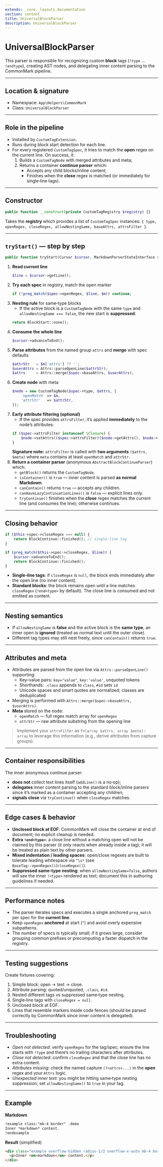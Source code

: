 ```yaml
---
extends: _core._layouts.documentation
section: content
title: UniversalBlockParser
description: UniversalBlockParser
---
```


# UniversalBlockParser

This parser is responsible for recognizing custom **block** tags (`!type` … `!endtype`), creating AST nodes, and delegating inner content parsing to the CommonMark pipeline.

---

## Location & signature
- Namespace: `App\Helpers\CommonMark`
- Class: `UniversalBlockParser`

---

## Role in the pipeline
- Installed by `CustomTagExtension`.
- Runs during block start detection for each line.
- For every registered `CustomTagSpec`, it tries to match the **open** regex on the current line. On success, it:
    1) Builds a `CustomTagNode` with merged attributes and meta;
    2) Returns a container **continue parser** which:
        - Accepts any child blocks/inline content;
        - Finishes when the **close** regex is matched (or immediately for single‑line tags).

---

## Constructor
```php
public function __construct(private CustomTagRegistry $registry) {}
```
Takes the **registry** which provides a list of `CustomTagSpec` instances: `{ type, openRegex, closeRegex, allowNestingSame, baseAttrs, attrsFilter }`.

---

## `tryStart()` — step by step
```php
public function tryStart(Cursor $cursor, MarkdownParserStateInterface $state): ?BlockStart
```

1. **Read current line**
   ```php
   $line = $cursor->getLine();
   ```
2. **Try each spec** in registry, match the open marker
   ```php
   if (!preg_match($spec->openRegex, $line, $m)) continue;
   ```
3. **Nesting rule** for same‑type blocks
    - If the active block is a `CustomTagNode` with the same `type` and `allowNestingSame === false`, the new start is **suppressed**:
   ```php
   return BlockStart::none();
   ```
4. **Consume the whole line**
   ```php
   $cursor->advanceToEnd();
   ```
5. **Parse attributes** from the named group `attrs` and **merge** with spec defaults
   ```php
   $attrStr   = $m['attrs'] ?? '';
   $userAttrs = Attrs::parseOpenLine($attrStr);
   $attrs     = Attrs::merge($spec->baseAttrs, $userAttrs);
   ```
6. **Create node** with meta
   ```php
   $node = new CustomTagNode($spec->type, $attrs, [
       'openMatch' => $m,
       'attrStr'   => $attrStr,
   ]);
   ```
7. **Early attribute filtering (optional)**
    - If the spec provides `attrsFilter`, it’s applied **immediately** to the node’s attributes:
   ```php
   if ($spec->attrsFilter instanceof \Closure) {
       $node->setAttrs(($spec->attrsFilter)($node->getAttrs(), $node->getMeta()));
   }
   ```
   **Signature note:** `attrsFilter` is called with **two arguments** `($attrs, $meta)` where `meta` contains at least `openMatch` and `attrStr`.
8. **Return a container parser** (anonymous `AbstractBlockContinueParser`) which:
    - `getBlock()` returns the `CustomTagNode`.
    - `isContainer()` is `true` — inner content is parsed **as normal Markdown**.
    - `canContain()` returns `true` — accepts any children.
    - `canHaveLazyContinuationLines()` is `false` — explicit lines only.
    - `tryContinue()` finishes when the **close** regex matches the current line (and consumes the line); otherwise continues.

---

## Closing behavior
```php
if ($this->spec->closeRegex === null) {
    return BlockContinue::finished(); // single-line tag
}

if (preg_match($this->spec->closeRegex, $line)) {
    $cursor->advanceToEnd();
    return BlockContinue::finished();
}
```
- **Single‑line tags**: if `closeRegex` is `null`, the block ends immediately after the open line (no inner content).
- **Standard blocks**: the block remains open until a line matches `closeRegex` (`!end<type>` by default). The close line is consumed and not emitted as content.

---

## Nesting semantics
- If `allowNestingSame` is **false** and the active block is the **same type**, an inner open is **ignored** (treated as normal text until the outer close).
- Different tag types may still nest freely, since `canContain()` returns `true`.

---

## Attributes and meta
- Attributes are parsed from the open line via `Attrs::parseOpenLine()` supporting:
    - Key–value pairs: `key="value"`, `key:'value'`, unquoted tokens
    - Shorthands: `.class` appends to `class`, `#id` sets `id`
    - Unicode spaces and smart quotes are normalized; classes are deduplicated
- Merging is performed with `Attrs::merge($spec->baseAttrs, $userAttrs)`.
- **Meta** stored on the node:
    - `openMatch` — full regex match array for `openRegex`
    - `attrStr` — raw attribute substring from the opening line

> Implement your `attrsFilter` as `fn(array $attrs, array $meta): array` to leverage this information (e.g., derive attributes from capture groups).

---

## Container responsibilities
The inner anonymous continue parser:
- **does not** collect text lines itself (`addLine()` is a no‑op);
- **delegates** inner content parsing to the standard block/inline parsers since it’s marked as a container accepting any children;
- **signals close** via `tryContinue()` when `closeRegex` matches.

---

## Edge cases & behavior
- **Unclosed block at EOF**: CommonMark will close the container at end of document; no explicit cleanup is needed.
- **Extra `!end<type>`**: a close line without a matching open will not be claimed by this parser (it only reacts when already inside a tag); it will be treated as plain text by other parsers.
- **Mixed indentation / leading spaces**: open/close regexes are built to tolerate leading whitespace via `^\s*` (see `BaseTag::openRegex()`/`closeRegex()`).
- **Suppressed same‑type nesting**: when `allowNestingSame=false`, authors will see the inner `!<type>` rendered as text; document this in authoring guidelines if needed.

---

## Performance notes
- The parser iterates specs and executes a single anchored `preg_match` per spec for the **current line**.
- Keep `openRegex` **anchored** at start (`^`) and avoid overly expensive subpatterns.
- The number of specs is typically small; if it grows large, consider grouping common prefixes or precomputing a faster dispatch in the registry.

---

## Testing suggestions
Create fixtures covering:
1. Simple block: open → text → close.
2. Attribute parsing: quoted/unquoted, `.class`, `#id`.
3. Nested different tags vs suppressed same‑type nesting.
4. Single‑line tags with `closeRegex = null`.
5. Unclosed block at EOF.
6. Lines that resemble markers inside code fences (should be parsed correctly by CommonMark since inner content is delegated).

---

## Troubleshooting
- *Open not detected*: verify `openRegex` for the tag/spec; ensure the line starts with `!type` and there’s no trailing characters after attributes.
- *Close not detected*: confirm `closeRegex` and that the close line has no extra content.
- *Attributes missing*: check the named capture `(?<attrs>...)` in the **open** regex and your `Attrs` logic.
- *Unexpected inner text*: you might be hitting same‑type nesting suppression; set `allowNestingSame()` to `true` in your tag.

---

## Example
**Markdown**
```md
!example class:"mb-4 border" .demo
Inner *markdown* content.
!endexample
```

**Result** (simplified)
```html
<div class="example overflow-hidden radius-1/2 overflow-x-auto mb-4 border demo">
  <p>Inner <em>markdown</em> content.</p>
</div>
```
